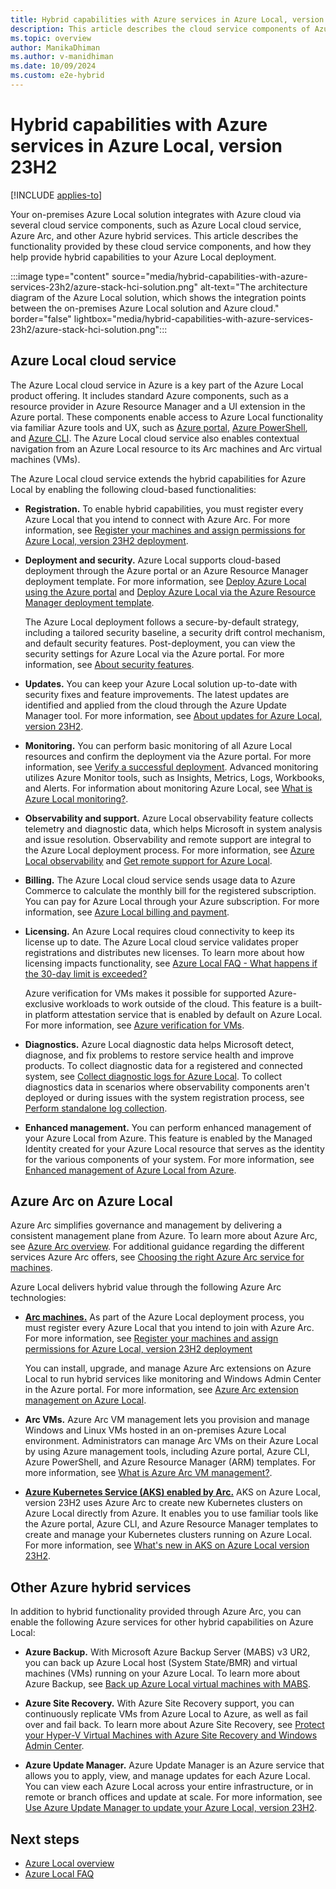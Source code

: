 ```yaml
---
title: Hybrid capabilities with Azure services in Azure Local, version 23H2
description: This article describes the cloud service components of Azure Local, version 23H2.
ms.topic: overview
author: ManikaDhiman
ms.author: v-manidhiman
ms.date: 10/09/2024
ms.custom: e2e-hybrid
---
```


# Hybrid capabilities with Azure services in Azure Local, version 23H2

[!INCLUDE [applies-to](../hci/includes/hci-applies-to-23h2.md)]

Your on-premises Azure Local solution integrates with Azure cloud via several cloud service components, such as Azure Local cloud service, Azure Arc, and other Azure hybrid services. This article describes the functionality provided by these cloud service components, and how they help provide hybrid capabilities to your Azure Local deployment.

:::image type="content" source="media/hybrid-capabilities-with-azure-services-23h2/azure-stack-hci-solution.png" alt-text="The architecture diagram of the Azure Local solution, which shows the integration points between the on-premises Azure Local solution and Azure cloud." border="false" lightbox="media/hybrid-capabilities-with-azure-services-23h2/azure-stack-hci-solution.png":::

## Azure Local cloud service

The Azure Local cloud service in Azure is a key part of the Azure Local product offering. It includes standard Azure components, such as a resource provider in Azure Resource Manager and a UI extension in the Azure portal. These components enable access to Azure Local functionality via familiar Azure tools and UX, such as [Azure portal](manage/azure-portal.md), [Azure PowerShell](/powershell/module/az.stackhci/?view=azps-7.2.0&preserve-view=true), and [Azure CLI](/cli/azure/stack-hci?view=azure-cli-latest&preserve-view=true). The Azure Local cloud service also enables contextual navigation from an Azure Local resource to its Arc machines and Arc virtual machines (VMs).

The Azure Local cloud service extends the hybrid capabilities for Azure Local by enabling the following cloud-based functionalities:

- **Registration.** To enable hybrid capabilities, you must register every Azure Local that you intend to connect with Azure Arc. For more information, see [Register your machines and assign permissions for Azure Local, version 23H2 deployment](deploy/deployment-arc-register-server-permissions.md).

- **Deployment and security.** Azure Local supports cloud-based deployment through the Azure portal or an Azure Resource Manager deployment template. For more information, see [Deploy Azure Local using the Azure portal](deploy/deploy-via-portal.md) and [Deploy Azure Local via the Azure Resource Manager deployment template](deploy/deployment-azure-resource-manager-template.md).

    The Azure Local deployment follows a secure-by-default strategy, including a tailored security baseline, a security drift control mechanism, and default security features. Post-deployment, you can view the security settings for Azure Local via the Azure portal. For more information, see [About security features](concepts/security-features.md).

- **Updates.** You can keep your Azure Local solution up-to-date with security fixes and feature improvements. The latest updates are identified and applied from the cloud through the Azure Update Manager tool. For more information, see [About updates for Azure Local, version 23H2](update/about-updates-23h2.md).

- **Monitoring.** You can perform basic monitoring of all Azure Local resources and confirm the deployment via the Azure portal. For more information, see [Verify a successful deployment](deploy/deploy-via-portal.md#verify-a-successful-deployment). Advanced monitoring utilizes Azure Monitor tools, such as Insights, Metrics, Logs, Workbooks, and Alerts. For information about monitoring Azure Local, see [What is Azure Local monitoring?](concepts/monitoring-overview.md).

- **Observability and support.** Azure Local observability feature collects telemetry and diagnostic data, which helps Microsoft in system analysis and issue resolution. Observability and remote support are integral to the Azure Local deployment process. For more information, see [Azure Local observability](concepts/observability.md) and [Get remote support for Azure Local](manage/get-remote-support.md).

- **Billing.** The Azure Local cloud service sends usage data to Azure Commerce to calculate the monthly bill for the registered subscription. You can pay for Azure Local through your Azure subscription. For more information, see [Azure Local billing and payment](concepts/billing.md).

- **Licensing.** An Azure Local requires cloud connectivity to keep its license up to date. The Azure Local cloud service validates proper registrations and distributes new licenses. To learn more about how licensing impacts functionality, see [Azure Local FAQ - What happens if the 30-day limit is exceeded?](faq.yml#what-happens-if-the-30-day-limit-is-exceeded)

   Azure verification for VMs makes it possible for supported Azure-exclusive workloads to work outside of the cloud. This feature is a built-in platform attestation service that is enabled by default on Azure Local. For more information, see [Azure verification for VMs](deploy/azure-verification.md?tabs=azureportal).

- **Diagnostics.** Azure Local diagnostic data helps Microsoft detect, diagnose, and fix problems to restore service health and improve products. To collect diagnostic data for a registered and connected system, see [Collect diagnostic logs for Azure Local](manage/collect-logs.md). To collect diagnostics data in scenarios where observability components aren't deployed or during issues with the system registration process, see [Perform standalone log collection](manage/get-support-for-deployment-issues.md#perform-standalone-log-collection).

- **Enhanced management.** You can perform enhanced management of your Azure Local from Azure. This feature is enabled by the Managed Identity created for your Azure Local resource that serves as the identity for the various components of your system. For more information, see [Enhanced management of Azure Local from Azure](manage/azure-enhanced-management-managed-identity.md).

## Azure Arc on Azure Local

Azure Arc simplifies governance and management by delivering a consistent management plane from Azure. To learn more about Azure Arc, see [Azure Arc overview](/azure/azure-arc/overview). For additional guidance regarding the different services Azure Arc offers, see [Choosing the right Azure Arc service for machines](/azure/azure-arc/choose-service).

Azure Local delivers hybrid value through the following Azure Arc technologies:

- [**Arc machines.**](/azure/azure-arc/servers/overview) As part of the Azure Local deployment process, you must register every Azure Local that you intend to join with Azure Arc. For more information, see [Register your machines and assign permissions for Azure Local, version 23H2 deployment](deploy/deployment-arc-register-server-permissions.md)

    You can install, upgrade, and manage Azure Arc extensions on Azure Local to run hybrid services like monitoring and Windows Admin Center in the Azure portal. For more information, see [Azure Arc extension management on Azure Local](manage/arc-extension-management.md).

- **Arc VMs.** Azure Arc VM management lets you provision and manage Windows and Linux VMs hosted in an on-premises Azure Local environment. Administrators can manage Arc VMs on their Azure Local by using Azure management tools, including Azure portal, Azure CLI, Azure PowerShell, and Azure Resource Manager (ARM) templates. For more information, see [What is Azure Arc VM management?](manage/azure-arc-vm-management-overview.md).

- [**Azure Kubernetes Service (AKS) enabled by Arc.**](/azure/aks/hybrid/) AKS on Azure Local, version 23H2 uses Azure Arc to create new Kubernetes clusters on Azure Local directly from Azure. It enables you to use familiar tools like the Azure portal, Azure CLI, and Azure Resource Manager templates to create and manage your Kubernetes clusters running on Azure Local. For more information, see [What's new in AKS on Azure Local version 23H2](/azure/aks/hybrid/aks-whats-new-23h2).

## Other Azure hybrid services

In addition to hybrid functionality provided through Azure Arc, you can enable the following Azure services for other hybrid capabilities on Azure Local:

- **Azure Backup.** With Microsoft Azure Backup Server (MABS) v3 UR2, you can back up Azure Local host (System State/BMR) and virtual machines (VMs) running on your Azure Local. To learn more about Azure Backup, see [Back up Azure Local virtual machines with MABS](/azure/backup/back-up-azure-stack-hyperconverged-infrastructure-virtual-machines).

- **Azure Site Recovery.** With Azure Site Recovery support, you can continuously replicate VMs from Azure Local to Azure, as well as fail over and fail back. To learn more about Azure Site Recovery, see [Protect your Hyper-V Virtual Machines with Azure Site Recovery and Windows Admin Center](manage/azure-site-recovery.md).

- **Azure Update Manager.** Azure Update Manager is an Azure service that allows you to apply, view, and manage updates for each Azure Local. You can view each Azure Local across your entire infrastructure, or in remote or branch offices and update at scale. For more information, see [Use Azure Update Manager to update your Azure Local, version 23H2](update/azure-update-manager-23h2.md).

## Next steps

- [Azure Local overview](overview.md)
- [Azure Local FAQ](faq.yml)

